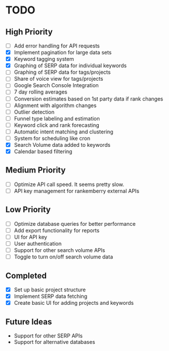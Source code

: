 # TODO

## High Priority

- [ ] Add error handling for API requests
- [x] Implement pagination for large data sets
- [x] Keyword tagging system
- [x] Graphing of SERP data for individual keywords
- [ ] Graphing of SERP data for tags/projects
- [ ] Share of voice view for tags/projects
- [ ] Google Search Console Integration
- [ ] 7 day rolling averages
- [ ] Conversion estimates based on 1st party data if rank changes
- [ ] Alignment with algorithm changes
- [ ] Outlier detection
- [ ] Funnel type labeling and estimation
- [ ] Keyword click and rank forecasting
- [ ] Automatic intent matching and clustering
- [ ] System for scheduling like cron
- [x] Search Volume data added to keywords
- [x] Calendar based filtering

## Medium Priority

- [ ] Optimize API call speed. It seems pretty slow.
- [ ] API key management for rankemberry external APIs

## Low Priority

- [ ] Optimize database queries for better performance
- [ ] Add export functionality for reports
- [ ] UI for API key
- [ ] User authentication
- [ ] Support for other search volume APIs
- [ ] Toggle to turn on/off search volume data

## Completed

- [x] Set up basic project structure
- [x] Implement SERP data fetching
- [x] Create basic UI for adding projects and keywords

## Future Ideas

- Support for other SERP APIs
- Support for alternative databases
